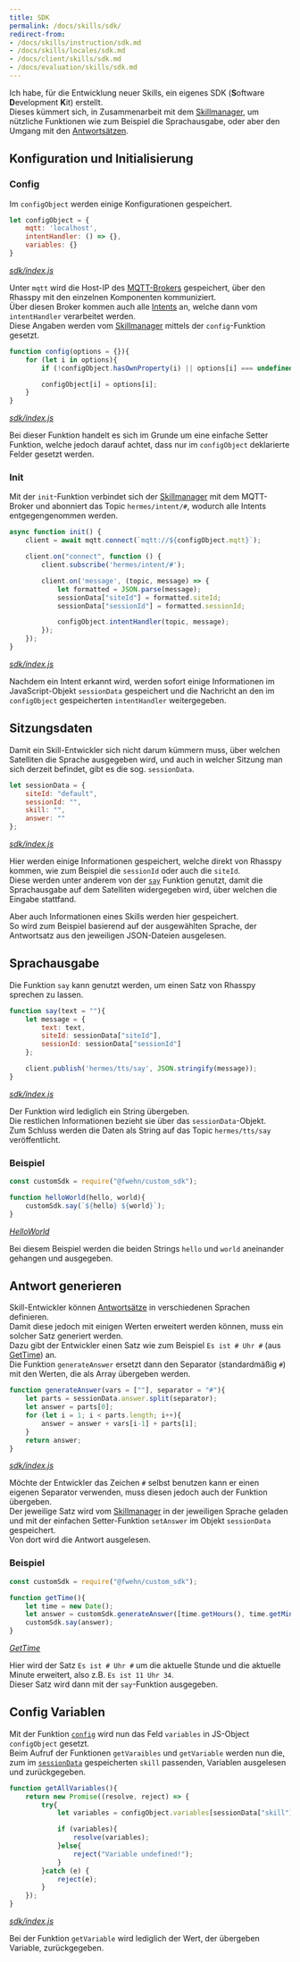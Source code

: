 ```yaml
---
title: SDK
permalink: /docs/skills/sdk/
redirect-from:
- /docs/skills/instruction/sdk.md
- /docs/skills/locales/sdk.md
- /docs/client/skills/sdk.md
- /docs/evaluation/skills/sdk.md
---
```


Ich habe, für die Entwicklung neuer Skills, ein eigenes SDK (**S**oftware **D**evelopment **K**it) erstellt.  
Dieses kümmert sich, in Zusammenarbeit mit dem [Skillmanager](./../client/skillmanager.md), um nützliche Funktionen wie zum Beispiel die Sprachausgabe, oder aber den Umgang mit den [Antwortsätzen](./locales.md#Antwortsätze).  

## Konfiguration und Initialisierung

### Config

Im ``configObject`` werden einige Konfigurationen gespeichert.

````javascript
let configObject = {
    mqtt: 'localhost',
    intentHandler: () => {},
    variables: {}
}
````
*[sdk/index.js](https://github.com/fwehn/pp-voiceassistant/blob/main/src/sdk/index.js)*

Unter ``mqtt`` wird die Host-IP des [MQTT-Brokers](https://mqtt.org/) gespeichert, über den Rhasspy mit den einzelnen Komponenten kommuniziert.  
Über diesen Broker kommen auch alle [Intents](https://rhasspy.readthedocs.io/en/latest/intent-recognition/#mqtthermes) an, welche dann vom ``intentHandler`` verarbeitet werden.  
Diese Angaben werden vom [Skillmanager](./../client/skillmanager.md) mittels der ``config``-Funktion gesetzt.

````javascript
function config(options = {}){
    for (let i in options){
        if (!configObject.hasOwnProperty(i) || options[i] === undefined || options[i] === null) continue;

        configObject[i] = options[i];
    }
}
```` 
*[sdk/index.js](https://github.com/fwehn/pp-voiceassistant/blob/main/src/sdk/index.js)*

Bei dieser Funktion handelt es sich im Grunde um eine einfache Setter Funktion, welche jedoch darauf achtet, dass nur im ``configObject`` deklarierte Felder gesetzt werden.

### Init

Mit der ``init``-Funktion verbindet sich der [Skillmanager](./../client/skillmanager.md) mit dem MQTT-Broker und abonniert das Topic ``hermes/intent/#``, wodurch alle Intents entgegengenommen werden.

````javascript
async function init() {
    client = await mqtt.connect(`mqtt://${configObject.mqtt}`);

    client.on("connect", function () {
        client.subscribe('hermes/intent/#');

        client.on('message', (topic, message) => {
            let formatted = JSON.parse(message);
            sessionData["siteId"] = formatted.siteId;
            sessionData["sessionId"] = formatted.sessionId;

            configObject.intentHandler(topic, message);
        });
    });
}
````
*[sdk/index.js](https://github.com/fwehn/pp-voiceassistant/blob/main/src/sdk/index.js)*

Nachdem ein Intent erkannt wird, werden sofort einige Informationen im JavaScript-Objekt ``sessionData`` gespeichert und die Nachricht an den im ``configObject`` gespeicherten ``intentHandler`` weitergegeben.  

## Sitzungsdaten

Damit ein Skill-Entwickler sich nicht darum kümmern muss, über welchen Satelliten die Sprache ausgegeben wird, und auch in welcher Sitzung man sich derzeit befindet, gibt es die sog. ``sessionData``.

````javascript
let sessionData = {
    siteId: "default",
    sessionId: "",
    skill: "",
    answer: ""
};
````
*[sdk/index.js](https://github.com/fwehn/pp-voiceassistant/blob/main/src/sdk/index.js)*

Hier werden einige Informationen gespeichert, welche direkt von Rhasspy kommen, wie zum Beispiel die ``sessionId`` oder auch die ``siteId``.  
Diese werden unter anderem von der [``say``](#Sprachausgabe) Funktion genutzt, damit die Sprachausgabe auf dem Satelliten widergegeben wird, über welchen die Eingabe stattfand.  

Aber auch Informationen eines Skills werden hier gespeichert.  
So wird zum Beispiel basierend auf der ausgewählten Sprache, der Antwortsatz aus den jeweiligen JSON-Dateien ausgelesen.  

## Sprachausgabe

Die Funktion ``say`` kann genutzt werden, um einen Satz von Rhasspy sprechen zu lassen.

````javascript
function say(text = ""){
    let message = {
        text: text,
        siteId: sessionData["siteId"],
        sessionId: sessionData["sessionId"]
    };

    client.publish('hermes/tts/say', JSON.stringify(message));
}
````
*[sdk/index.js](https://github.com/fwehn/pp-voiceassistant/blob/main/src/sdk/index.js)*

Der Funktion wird lediglich ein String übergeben.  
Die restlichen Informationen bezieht sie über das ``sessionData``-Objekt.  
Zum Schluss werden die Daten als String auf das Topic ``hermes/tts/say`` veröffentlicht.   

### Beispiel

````javascript
const customSdk = require("@fwehn/custom_sdk");

function helloWorld(hello, world){
    customSdk.say(`${hello} ${world}`);
}
````
*[HelloWorld](https://github.com/fwehn/pp-voiceassistant/blob/main/src/server/public/HelloWorld/latest/src/index.js)*

Bei diesem Beispiel werden die beiden Strings ``hello`` und ``world`` aneinander gehangen und ausgegeben.

## Antwort generieren

Skill-Entwickler können [Antwortsätze]() in verschiedenen Sprachen definieren.  
Damit diese jedoch mit einigen Werten erweitert werden können, muss ein solcher Satz generiert werden.  
Dazu gibt der Entwickler einen Satz wie zum Beispiel ``Es ist # Uhr #`` (aus [GetTime](https://github.com/fwehn/pp-voiceassistant/blob/main/src/server/public/GetTime/latest/src/index.js)) an.  
Die Funktion ``generateAnswer`` ersetzt dann den Separator (standardmäßig ``#``) mit den Werten, die als Array übergeben werden.  

````javascript
function generateAnswer(vars = [""], separator = "#"){
    let parts = sessionData.answer.split(separator);
    let answer = parts[0];
    for (let i = 1; i < parts.length; i++){
        answer = answer + vars[i-1] + parts[i];
    }
    return answer;
}
````
*[sdk/index.js](https://github.com/fwehn/pp-voiceassistant/blob/main/src/sdk/index.js)*

Möchte der Entwickler das Zeichen ``#`` selbst benutzen kann er einen eigenen Separator verwenden, muss diesen jedoch auch der Funktion übergeben.  
Der jeweilige Satz wird vom [Skillmanager](./../client/skillmanager.md) in der jeweiligen Sprache geladen und mit der einfachen Setter-Funktion ``setAnswer`` im Objekt ``sessionData`` gespeichert.  
Von dort wird die Antwort ausgelesen.  

### Beispiel

````javascript
const customSdk = require("@fwehn/custom_sdk");

function getTime(){
    let time = new Date();
    let answer = customSdk.generateAnswer([time.getHours(), time.getMinutes()]);
    customSdk.say(answer);
}
````
*[GetTime](https://github.com/fwehn/pp-voiceassistant/blob/main/src/server/public/GetTime/latest/src/index.js)*

Hier wird der Satz ``Es ist # Uhr #`` um die aktuelle Stunde und die aktuelle Minute erweitert, also z.B. ``Es ist 11 Uhr 34``.  
Dieser Satz wird dann mit der ``say``-Funktion ausgegeben.

## Config Variablen 

Mit der Funktion [``config``](#config) wird nun das Feld ``variables`` in JS-Object ``configObject`` gesetzt.  
Beim Aufruf der Funktionen ``getVaraibles`` und ``getVariable`` werden nun die, zum im [``sessionData``](#sitzungsdaten) gespeicherten ``skill`` passenden, Variablen ausgelesen und zurückgegeben.

````javascript
function getAllVariables(){
    return new Promise((resolve, reject) => {
        try{
            let variables = configObject.variables[sessionData["skill"]];

            if (variables){
                resolve(variables);
            }else{
                reject("Variable undefined!");
            }
        }catch (e) {
            reject(e);
        }
    });
}
````
*[sdk/index.js](https://github.com/fwehn/pp-voiceassistant/blob/main/src/sdk/index.js)*

Bei der Funktion ``getVariable`` wird lediglich der Wert, der übergeben Variable, zurückgegeben.  
